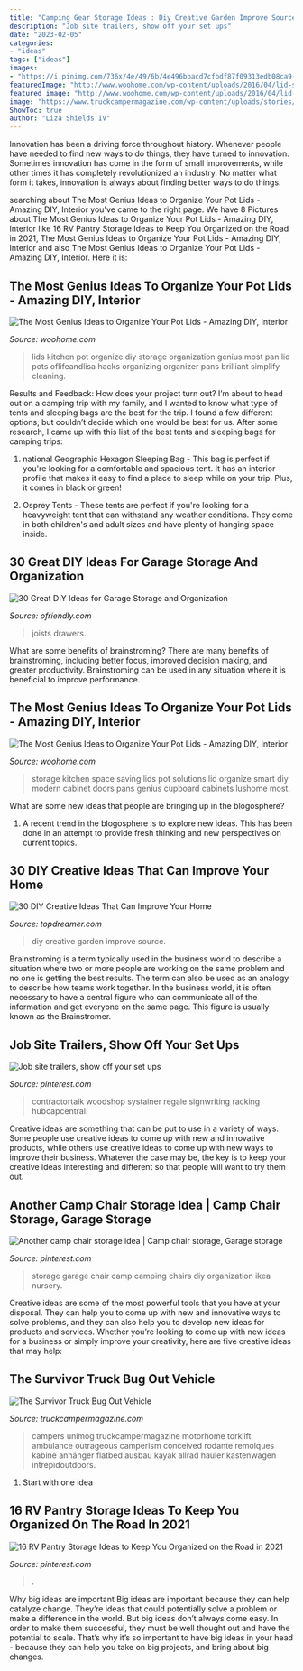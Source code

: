 ```yaml
---
title: "Camping Gear Storage Ideas : Diy Creative Garden Improve Source"
description: "Job site trailers, show off your set ups"
date: "2023-02-05"
categories:
- "ideas"
tags: ["ideas"]
images:
- "https://i.pinimg.com/736x/4e/49/6b/4e496bbacd7cfbdf87f09313edb08ca9--garage-organization-garage-storage.jpg"
featuredImage: "http://www.woohome.com/wp-content/uploads/2016/04/lid-storage-kitchen-8.jpg"
featured_image: "http://www.woohome.com/wp-content/uploads/2016/04/lid-storage-kitchen-9.jpg"
image: "https://www.truckcampermagazine.com/wp-content/uploads/stories/Four_Wheel_Camper/Survivor-Truck-camper-interior.jpg"
ShowToc: true
author: "Liza Shields IV"
---
```



Innovation has been a driving force throughout history. Whenever people have needed to find new ways to do things, they have turned to innovation. Sometimes innovation has come in the form of small improvements, while other times it has completely revolutionized an industry. No matter what form it takes, innovation is always about finding better ways to do things.

	

		
searching about The Most Genius Ideas to Organize Your Pot Lids - Amazing DIY, Interior you've came to the right page. We have 8 Pictures about The Most Genius Ideas to Organize Your Pot Lids - Amazing DIY, Interior like 16 RV Pantry Storage Ideas to Keep You Organized on the Road in 2021, The Most Genius Ideas to Organize Your Pot Lids - Amazing DIY, Interior and also The Most Genius Ideas to Organize Your Pot Lids - Amazing DIY, Interior. Here it is:
		
    
## The Most Genius Ideas To Organize Your Pot Lids - Amazing DIY, Interior

<img loading=lazy src="http://www.woohome.com/wp-content/uploads/2016/04/lid-storage-kitchen-9.jpg" onerror="this.onerror=null;this.src='https://tse1.mm.bing.net/th?id=OIP.9LQrIKSAZ_zmBeeg_MJ4UAHaKf&amp;pid=15.1';" alt="The Most Genius Ideas to Organize Your Pot Lids - Amazing DIY, Interior">

_Source: woohome.com_

>lids kitchen pot organize diy storage organization genius most pan lid pots oflifeandlisa hacks organizing organizer pans brilliant simplify cleaning. 

	

Results and Feedback: How does your project turn out?
I’m about to head out on a camping trip with my family, and I wanted to know what type of tents and sleeping bags are the best for the trip. I found a few different options, but couldn’t decide which one would be best for us. After some research, I came up with this list of the best tents and sleeping bags for camping trips:
1) national Geographic Hexagon Sleeping Bag - This bag is perfect if you're looking for a comfortable and spacious tent. It has an interior profile that makes it easy to find a place to sleep while on your trip. Plus, it comes in black or green!

2) Osprey Tents - These tents are perfect if you're looking for a heavyweight tent that can withstand any weather conditions. They come in both children's and adult sizes and have plenty of hanging space inside.

    
## 30 Great DIY Ideas For Garage Storage And Organization

<img loading=lazy src="http://ofriendly.com/wp-content/uploads/2017/07/garage-storage/1-garage-storage-organization-ideas.jpg" onerror="this.onerror=null;this.src='https://tse1.mm.bing.net/th?id=OIP.TAjXXCAU_Xf8cmgdMh7argHaO0&amp;pid=15.1';" alt="30 Great DIY Ideas for Garage Storage and Organization">

_Source: ofriendly.com_

>joists drawers. 

	

What are some benefits of brainstroming?
There are many benefits of brainstroming, including better focus, improved decision making, and greater productivity. Brainstroming can be used in any situation where it is beneficial to improve performance.

    
## The Most Genius Ideas To Organize Your Pot Lids - Amazing DIY, Interior

<img loading=lazy src="http://www.woohome.com/wp-content/uploads/2016/04/lid-storage-kitchen-8.jpg" onerror="this.onerror=null;this.src='https://tse3.mm.bing.net/th?id=OIP.r99QjXEMmkLFMD0-2jNvMQHaG0&amp;pid=15.1';" alt="The Most Genius Ideas to Organize Your Pot Lids - Amazing DIY, Interior">

_Source: woohome.com_

>storage kitchen space saving lids pot solutions lid organize smart diy modern cabinet doors pans genius cupboard cabinets lushome most. 

	

What are some new ideas that people are bringing up in the blogosphere?
1. A recent trend in the blogosphere is to explore new ideas. This has been done in an attempt to provide fresh thinking and new perspectives on current topics.

    
## 30 DIY Creative Ideas That Can Improve Your Home

<img loading=lazy src="http://www.topdreamer.com/wp-content/uploads/2013/04/garden-diy.jpg" onerror="this.onerror=null;this.src='https://tse3.mm.bing.net/th?id=OIP.sgQLI137yj3UXQ6bFHZ31QHaLD&amp;pid=15.1';" alt="30 DIY Creative Ideas That Can Improve Your Home">

_Source: topdreamer.com_

>diy creative garden improve source. 

	

Brainstroming is a term typically used in the business world to describe a situation where two or more people are working on the same problem and no one is getting the best results. The term can also be used as an analogy to describe how teams work together. In the business world, it is often necessary to have a central figure who can communicate all of the information and get everyone on the same page. This figure is usually known as the Brainstromer.

    
## Job Site Trailers, Show Off Your Set Ups

<img loading=lazy src="https://i.pinimg.com/736x/5e/72/75/5e7275c3c478f5692f59f863f4e86d75.jpg" onerror="this.onerror=null;this.src='https://tse2.mm.bing.net/th?id=OIP.VC6LAdFRyHWYlYbisfF5GAAAAA&amp;pid=15.1';" alt="Job site trailers, show off your set ups">

_Source: pinterest.com_

>contractortalk woodshop systainer regale signwriting racking hubcapcentral. 

	

Creative ideas are something that can be put to use in a variety of ways. Some people use creative ideas to come up with new and innovative products, while others use creative ideas to come up with new ways to improve their business. Whatever the case may be, the key is to keep your creative ideas interesting and different so that people will want to try them out.

    
## Another Camp Chair Storage Idea | Camp Chair Storage, Garage Storage

<img loading=lazy src="https://i.pinimg.com/736x/4e/49/6b/4e496bbacd7cfbdf87f09313edb08ca9--garage-organization-garage-storage.jpg" onerror="this.onerror=null;this.src='https://tse1.mm.bing.net/th?id=OIP.-6Kskn5_98sSPDYX2H6CjwHaJ3&amp;pid=15.1';" alt="Another camp chair storage idea | Camp chair storage, Garage storage">

_Source: pinterest.com_

>storage garage chair camp camping chairs diy organization ikea nursery. 

	

Creative ideas are some of the most powerful tools that you have at your disposal. They can help you to come up with new and innovative ways to solve problems, and they can also help you to develop new ideas for products and services. Whether you’re looking to come up with new ideas for a business or simply improve your creativity, here are five creative ideas that may help: 

    
## The Survivor Truck Bug Out Vehicle

<img loading=lazy src="https://www.truckcampermagazine.com/wp-content/uploads/stories/Four_Wheel_Camper/Survivor-Truck-camper-interior.jpg" onerror="this.onerror=null;this.src='https://tse4.mm.bing.net/th?id=OIP.mv_2uzbVYOPgPhRXIimXQAHaLF&amp;pid=15.1';" alt="The Survivor Truck Bug Out Vehicle">

_Source: truckcampermagazine.com_

>campers unimog truckcampermagazine motorhome torklift ambulance outrageous camperism conceived rodante remolques kabine anhänger flatbed ausbau kayak allrad hauler kastenwagen intrepidoutdoors. 

	

 1. Start with one idea

    
## 16 RV Pantry Storage Ideas To Keep You Organized On The Road In 2021

<img loading=lazy src="https://i.pinimg.com/736x/e4/7f/08/e47f08d57f6d632f41b49339dfef5a68.jpg" onerror="this.onerror=null;this.src='https://tse1.mm.bing.net/th?id=OIP.psdak-mPznQueH4qaSm0cQHaJ4&amp;pid=15.1';" alt="16 RV Pantry Storage Ideas to Keep You Organized on the Road in 2021">

_Source: pinterest.com_

>. 

	

Why big ideas are important
Big ideas are important because they can help catalyze change. They’re ideas that could potentially solve a problem or make a difference in the world. But big ideas don’t always come easy. In order to make them successful, they must be well thought out and have the potential to scale.
That’s why it’s so important to have big ideas in your head - because they can help you take on big projects, and bring about big changes.


